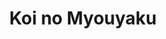 --- 
title: "Koi no Myouyaku"
publishdate: "2019-3-23T16:48:46+02:00"
src: "https://365manga.net/manga/koi-no-myouyaku"
image: "https://data.365manga.net/images/thumbnails/24496-koi-no-myouyaku.jpg"
description: "Okami and Katsuki have been leading a very romantic life, however, two months into their relationship, Okami had to leave on a business trip. Unbeknownst to him, he left his lover Katsuki within the grasp of a sly and cunning man who will resort to even the lowest methods to steal Katsuki away. (Prequel first chapter of Love Together)"
---